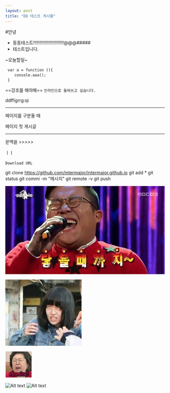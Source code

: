 ```yaml
---
layout: post
title: "DD 테스트 게시물"
---
```

#안녕
- 동동테스트!!!!!!!!!!!!!!!!!!!!!!!!@@@#####
- 테스트입니다.


~오늘할일~
```   
 var a = function (){
    console.aaa();
 }
```

==강조를 해야해==
`인라인으로 들여쓰고 싶습니다.`

ddffigrrg:qi

* * *
페이지를 구분둘 때

페이지 첫 게시글
- - -

문맥을 >>>>>


ㅣㅣ



`Download URL`

git clone https://github.com/intermajor/intermajor.github.io
git add *
git status
git commi -m "메시지"
git remote -v
git push


![Alt text](/static/assets/img/goldspoon/can_listen.png)

![Alt text](/static/assets/img/goldspoon/심은경1.jpg)

![Alt text](/static/assets/img/goldspoon/getout.png)

![Alt text](/static/assets/img/default.jpg)
![Alt text](/static/assets/img/default.jpg "Optional title")
